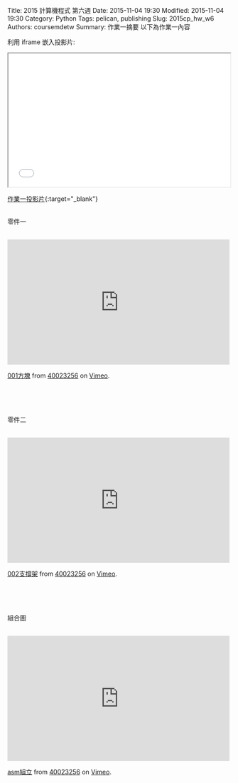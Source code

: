 Title: 2015 計算機程式 第六週
Date: 2015-11-04 19:30
Modified: 2015-11-04 19:30
Category: Python
Tags: pelican, publishing
Slug: 2015cp_hw_w6
Authors: coursemdetw
Summary: 作業一摘要
以下為作業一內容

利用 iframe 嵌入投影片:

<iframe src="simplest4.html" width="500" height="300"></iframe>

[作業一投影片](simplest4.html){:target="_blank"}
<br>
<br>
<p>零件一</p>
<br>
<iframe src="https://player.vimeo.com/video/144496781" width="500" height="281" frameborder="0" webkitallowfullscreen mozallowfullscreen allowfullscreen></iframe> <p><a href="https://vimeo.com/144496781">001方塊</a> from <a href="https://vimeo.com/user41117372">40023256</a> on <a href="https://vimeo.com">Vimeo</a>.</p>
<br>
<br>
<br>
<p>零件二</p>
<br>
<iframe src="https://player.vimeo.com/video/144496939" width="500" height="281" frameborder="0" webkitallowfullscreen mozallowfullscreen allowfullscreen></iframe> <p><a href="https://vimeo.com/144496939">002支撐架</a> from <a href="https://vimeo.com/user41117372">40023256</a> on <a href="https://vimeo.com">Vimeo</a>.</p>
<br>
<br>
<br>
<p>組合圖</p>
<br>
<iframe src="https://player.vimeo.com/video/144496976" width="500" height="281" frameborder="0" webkitallowfullscreen mozallowfullscreen allowfullscreen></iframe> <p><a href="https://vimeo.com/144496976">asm組立</a> from <a href="https://vimeo.com/user41117372">40023256</a> on <a href="https://vimeo.com">Vimeo</a>.</p>
<br>
<br>
